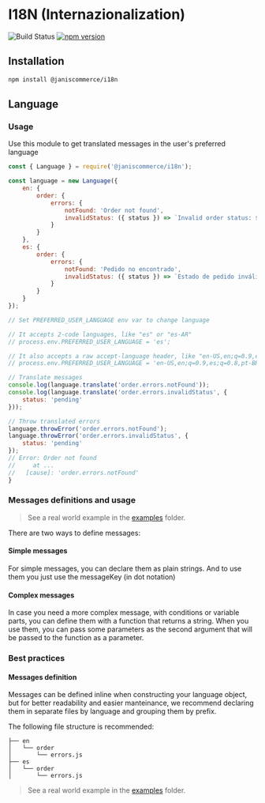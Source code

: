 # I18N (Internazionalization)

![Build Status](https://github.com/janis-commerce/i18n/workflows/Build%20Status/badge.svg)
[![npm version](https://badge.fury.io/js/%40janiscommerce%2Fi18n.svg)](https://www.npmjs.com/package/@janiscommerce/i18n)

## Installation
```sh
npm install @janiscommerce/i18n
```

## Language

### Usage

Use this module to get translated messages in the user's preferred language

```js
const { Language } = require('@janiscommerce/i18n');

const language = new Language({
	en: {
		order: {
			errors: {
				notFound: 'Order not found',
				invalidStatus: ({ status }) => `Invalid order status: ${status}`
			}
		}
	},
	es: {
		order: {
			errors: {
				notFound: 'Pedido no encontrado',
				invalidStatus: ({ status }) => `Estado de pedido inválido: ${status}`
			}
		}
	}
});

// Set PREFERRED_USER_LANGUAGE env var to change language

// It accepts 2-code languages, like "es" or "es-AR"
// process.env.PREFERRED_USER_LANGUAGE = 'es';

// It also accepts a raw accept-language header, like "en-US,en;q=0.9,es;q=0.8,pt-BR;q=0.7,pt;q=0.6"
// process.env.PREFERRED_USER_LANGUAGE = 'en-US,en;q=0.9,es;q=0.8,pt-BR;q=0.7,pt;q=0.6';

// Translate messages
console.log(language.translate('order.errors.notFound'));
console.log(language.translate('order.errors.invalidStatus', {
	status: 'pending'
}));

// Throw translated errors
language.throwError('order.errors.notFound');
language.throwError('order.errors.invalidStatus', {
	status: 'pending'
});
// Error: Order not found
//     at ...
//   [cause]: 'order.errors.notFound'
}
```

### Messages definitions and usage

> See a real world example in the [examples](/docs/examples/language/error-messages) folder.

There are two ways to define messages:

#### Simple messages

For simple messages, you can declare them as plain strings. And to use them you just use the messageKey (in dot notation)

#### Complex messages

In case you need a more complex message, with conditions or variable parts, you can define them with a function that returns a string. When you use them, you can pass some parameters as the second argument that will be passed to the function as a parameter.

### Best practices

#### Messages definition

Messages can be defined inline when constructing your language object, but for better readability and easier manteinance, we recommend declaring them in separate files by language and grouping them by prefix.

The following file structure is recommended:

```
├── en
│   └── order
│       └── errors.js
├── es
│   └── order
│       └── errors.js
```

> See a real world example in the [examples](/docs/examples/language/error-messages) folder.
